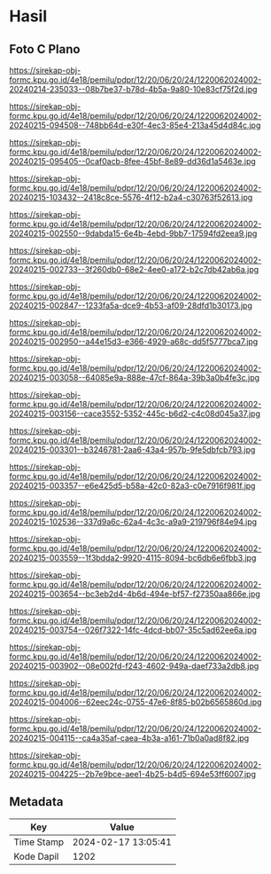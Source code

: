 # Hasil

## Foto C Plano

https://sirekap-obj-formc.kpu.go.id/4e18/pemilu/pdpr/12/20/06/20/24/1220062024002-20240214-235033--08b7be37-b78d-4b5a-9a80-10e83cf75f2d.jpg

https://sirekap-obj-formc.kpu.go.id/4e18/pemilu/pdpr/12/20/06/20/24/1220062024002-20240215-094508--748bb64d-e30f-4ec3-85e4-213a45d4d84c.jpg

https://sirekap-obj-formc.kpu.go.id/4e18/pemilu/pdpr/12/20/06/20/24/1220062024002-20240215-095405--0caf0acb-8fee-45bf-8e89-dd36d1a5463e.jpg

https://sirekap-obj-formc.kpu.go.id/4e18/pemilu/pdpr/12/20/06/20/24/1220062024002-20240215-103432--2418c8ce-5576-4f12-b2a4-c30763f52613.jpg

https://sirekap-obj-formc.kpu.go.id/4e18/pemilu/pdpr/12/20/06/20/24/1220062024002-20240215-002550--9dabda15-6e4b-4ebd-9bb7-17594fd2eea9.jpg

https://sirekap-obj-formc.kpu.go.id/4e18/pemilu/pdpr/12/20/06/20/24/1220062024002-20240215-002733--3f260db0-68e2-4ee0-a172-b2c7db42ab6a.jpg

https://sirekap-obj-formc.kpu.go.id/4e18/pemilu/pdpr/12/20/06/20/24/1220062024002-20240215-002847--1233fa5a-dce9-4b53-af09-28dfd1b30173.jpg

https://sirekap-obj-formc.kpu.go.id/4e18/pemilu/pdpr/12/20/06/20/24/1220062024002-20240215-002950--a44e15d3-e366-4929-a68c-dd5f5777bca7.jpg

https://sirekap-obj-formc.kpu.go.id/4e18/pemilu/pdpr/12/20/06/20/24/1220062024002-20240215-003058--64085e9a-888e-47cf-864a-39b3a0b4fe3c.jpg

https://sirekap-obj-formc.kpu.go.id/4e18/pemilu/pdpr/12/20/06/20/24/1220062024002-20240215-003156--cace3552-5352-445c-b6d2-c4c08d045a37.jpg

https://sirekap-obj-formc.kpu.go.id/4e18/pemilu/pdpr/12/20/06/20/24/1220062024002-20240215-003301--b3246781-2aa6-43a4-957b-9fe5dbfcb793.jpg

https://sirekap-obj-formc.kpu.go.id/4e18/pemilu/pdpr/12/20/06/20/24/1220062024002-20240215-003357--e6e425d5-b58a-42c0-82a3-c0e7916f981f.jpg

https://sirekap-obj-formc.kpu.go.id/4e18/pemilu/pdpr/12/20/06/20/24/1220062024002-20240215-102536--337d9a6c-62a4-4c3c-a9a9-219796f84e94.jpg

https://sirekap-obj-formc.kpu.go.id/4e18/pemilu/pdpr/12/20/06/20/24/1220062024002-20240215-003559--1f3bdda2-9920-4115-8094-bc6db6e6fbb3.jpg

https://sirekap-obj-formc.kpu.go.id/4e18/pemilu/pdpr/12/20/06/20/24/1220062024002-20240215-003654--bc3eb2d4-4b6d-494e-bf57-f27350aa866e.jpg

https://sirekap-obj-formc.kpu.go.id/4e18/pemilu/pdpr/12/20/06/20/24/1220062024002-20240215-003754--026f7322-14fc-4dcd-bb07-35c5ad62ee6a.jpg

https://sirekap-obj-formc.kpu.go.id/4e18/pemilu/pdpr/12/20/06/20/24/1220062024002-20240215-003902--08e002fd-f243-4602-949a-daef733a2db8.jpg

https://sirekap-obj-formc.kpu.go.id/4e18/pemilu/pdpr/12/20/06/20/24/1220062024002-20240215-004006--62eec24c-0755-47e6-8f85-b02b6565860d.jpg

https://sirekap-obj-formc.kpu.go.id/4e18/pemilu/pdpr/12/20/06/20/24/1220062024002-20240215-004115--ca4a35af-caea-4b3a-a161-71b0a0ad8f82.jpg

https://sirekap-obj-formc.kpu.go.id/4e18/pemilu/pdpr/12/20/06/20/24/1220062024002-20240215-004225--2b7e9bce-aee1-4b25-b4d5-694e53ff6007.jpg


## Metadata

| Key        | Value               |
| ---------- | ------------------- |
| Time Stamp | 2024-02-17 13:05:41 |
| Kode Dapil | 1202                |



